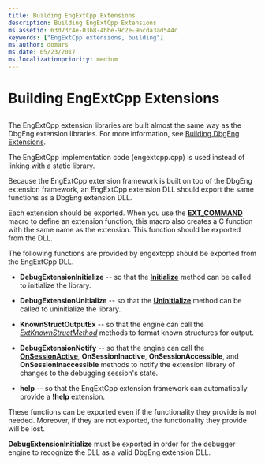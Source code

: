 ```yaml
---
title: Building EngExtCpp Extensions
description: Building EngExtCpp Extensions
ms.assetid: 63d73c4e-03b8-4bbe-9c2e-96cda3ad544c
keywords: ["EngExtCpp extensions, building"]
ms.author: domars
ms.date: 05/23/2017
ms.localizationpriority: medium
---
```


# Building EngExtCpp Extensions


## <span id="ddk_building_dbgeng_extensions_dbx"></span><span id="DDK_BUILDING_DBGENG_EXTENSIONS_DBX"></span>


The EngExtCpp extension libraries are built almost the same way as the DbgEng extension libraries. For more information, see [Building DbgEng Extensions](building-dbgeng-extensions.md).

The EngExtCpp implementation code (engextcpp.cpp) is used instead of linking with a static library.

Because the EngExtCpp extension framework is built on top of the DbgEng extension framework, an EngExtCpp extension DLL should export the same functions as a DbgEng extension DLL.

Each extension should be exported. When you use the [**EXT\_COMMAND**](https://msdn.microsoft.com/library/windows/hardware/ff544514) macro to define an extension function, this macro also creates a C function with the same name as the extension. This function should be exported from the DLL.

The following functions are provided by engextcpp should be exported from the EngExtCpp DLL.

-   **DebugExtensionInitialize** -- so that the [**Initialize**](https://msdn.microsoft.com/library/windows/hardware/ff548226) method can be called to initialize the library.

-   **DebugExtensionUnitialize** -- so that the [**Uninitialize**](https://msdn.microsoft.com/library/windows/hardware/ff548226) method can be called to uninitialize the library.

-   **KnownStructOutputEx** -- so that the engine can call the [*ExtKnownStructMethod*](https://msdn.microsoft.com/library/windows/hardware/ff543989) methods to format known structures for output.

-   **DebugExtensionNotify** -- so that the engine can call the [**OnSessionActive**](https://msdn.microsoft.com/library/windows/hardware/ff548226), **OnSessionInactive**, **OnSessionAccessible**, and **OnSessionInaccessible** methods to notify the extension library of changes to the debugging session's state.

-   **help** -- so that the EngExtCpp extension framework can automatically provide a **!help** extension.

These functions can be exported even if the functionality they provide is not needed. Moreover, if they are not exported, the functionality they provide will be lost.

**DebugExtensionInitialize** must be exported in order for the debugger engine to recognize the DLL as a valid DbgEng extension DLL.

 

 





